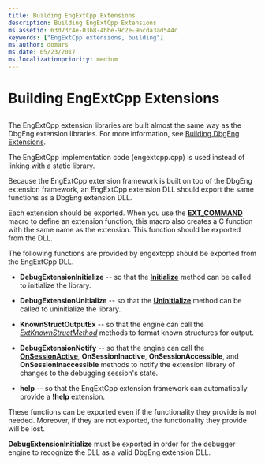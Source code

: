 ```yaml
---
title: Building EngExtCpp Extensions
description: Building EngExtCpp Extensions
ms.assetid: 63d73c4e-03b8-4bbe-9c2e-96cda3ad544c
keywords: ["EngExtCpp extensions, building"]
ms.author: domars
ms.date: 05/23/2017
ms.localizationpriority: medium
---
```


# Building EngExtCpp Extensions


## <span id="ddk_building_dbgeng_extensions_dbx"></span><span id="DDK_BUILDING_DBGENG_EXTENSIONS_DBX"></span>


The EngExtCpp extension libraries are built almost the same way as the DbgEng extension libraries. For more information, see [Building DbgEng Extensions](building-dbgeng-extensions.md).

The EngExtCpp implementation code (engextcpp.cpp) is used instead of linking with a static library.

Because the EngExtCpp extension framework is built on top of the DbgEng extension framework, an EngExtCpp extension DLL should export the same functions as a DbgEng extension DLL.

Each extension should be exported. When you use the [**EXT\_COMMAND**](https://msdn.microsoft.com/library/windows/hardware/ff544514) macro to define an extension function, this macro also creates a C function with the same name as the extension. This function should be exported from the DLL.

The following functions are provided by engextcpp should be exported from the EngExtCpp DLL.

-   **DebugExtensionInitialize** -- so that the [**Initialize**](https://msdn.microsoft.com/library/windows/hardware/ff548226) method can be called to initialize the library.

-   **DebugExtensionUnitialize** -- so that the [**Uninitialize**](https://msdn.microsoft.com/library/windows/hardware/ff548226) method can be called to uninitialize the library.

-   **KnownStructOutputEx** -- so that the engine can call the [*ExtKnownStructMethod*](https://msdn.microsoft.com/library/windows/hardware/ff543989) methods to format known structures for output.

-   **DebugExtensionNotify** -- so that the engine can call the [**OnSessionActive**](https://msdn.microsoft.com/library/windows/hardware/ff548226), **OnSessionInactive**, **OnSessionAccessible**, and **OnSessionInaccessible** methods to notify the extension library of changes to the debugging session's state.

-   **help** -- so that the EngExtCpp extension framework can automatically provide a **!help** extension.

These functions can be exported even if the functionality they provide is not needed. Moreover, if they are not exported, the functionality they provide will be lost.

**DebugExtensionInitialize** must be exported in order for the debugger engine to recognize the DLL as a valid DbgEng extension DLL.

 

 





